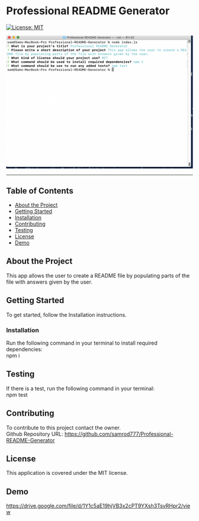 # Professional README Generator 
[![License: MIT](https://img.shields.io/badge/License-MIT-yellow.svg)](https://opensource.org/licenses/MIT)  
  
![README Genarator Picture](./utils/readmegenerator.png)


---

## Table of Contents
- [About the Project](#About-the-Project)
- [Getting Started](#Getting-Started)
- [Installation](#Installation)
- [Contributing](#Contributing)
- [Testing](#Testing)
- [License](#License) 
- [Demo](#Demo)

## About the Project
This app allows the user to create a README file by populating parts of the file with answers given by the user.

## Getting Started  
To get started, follow the Installation instructions.  

### Installation  
Run the following command in your terminal to install required dependencies:  
npm i

## Testing
If there is a test, run the following command in your terminal:  
npm test

## Contributing
To contribute to this project contact the owner.  
Github Repository URL: https://github.com/samrod777/Professional-README-Generator  

## License
This application is covered under the MIT license.  

## Demo  
https://drive.google.com/file/d/1Y1c5aE19hjVB3x2cPT9YXsh3TsvRHpr2/view

